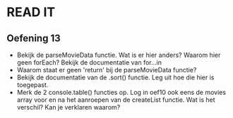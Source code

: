 # READ IT
## Oefening 13
* Bekijk de parseMovieData functie. Wat is er hier anders? Waarom hier geen forEach? Bekijk de documentatie van for...in
* Waarom staat er geen 'return' bij de parseMovieData functie?
* Bekijk de documentatie van de .sort() functie. Leg uit hoe die hier is toegepast.
* Merk de 2 console.table() functies op. Log in oef10 ook eens de movies array voor en na het aanroepen van de createList functie. Wat is het verschil? Kan je verklaren waarom?
